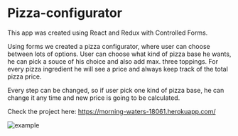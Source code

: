 # Pizza-configurator

This app was created using React and Redux with Controlled Forms.

Using forms we created a pizza configurator, where user can choose between lots of options. User can choose what kind of pizza base he wants, he can pick a souce of his choice and also add max. three toppings. For every pizza ingredient he will see a price and always keep track of the total pizza price.

Every step can be changed, so if user pick one kind of pizza base, he can change it any time and new price is going to be calculated.

Check the project here: https://morning-waters-18061.herokuapp.com/

![example](https://media.giphy.com/media/iO7ImrvPwZ0wwU4WET/giphy.gif)
